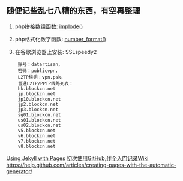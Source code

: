 ## 随便记些乱七八糟的东西，有空再整理 ##

1. php拼接数组函数: [implode()](http://php.net/manual/en/function.implode.php)

2. php格式化数字函数: [number_format()](http://php.net/manual/en/function.number-format.php)

3. 在谷歌浏览器上安装: SSLspeedy2

        账号：datartisan，
        密码：publicvpn， 
        L2TP秘钥：vpn.psk，
        普通L2TP/PPTP线路列表：
        hk.blockcn.net
        jp.blockcn.net
        jp10.blockcn.net
        jp2.blockcn.net
        jp3.blockcn.net
        sg01.blockcn.net
        us01.blockcn.net
        us02.blockcn.net
        v5.blockcn.net
        v6.blockcn.net
        v7.blockcn.net
        v8.blockcn.net

[Using Jekyll with Pages](https://help.github.com/articles/using-jekyll-with-pages/)
[初次使用GitHub,作个入门记录Wiki](http://www.qiushurong.cn/2014/05/14/github-wiki/)
https://help.github.com/articles/creating-pages-with-the-automatic-generator/
